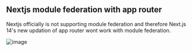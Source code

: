 ## Nextjs module federation with app router

Nextjs officially is not supporting module federation and therefore Next.js 14's new updation of app router wont work with module federation.

![image](https://github.com/abhijith-biju/next-module-federation/assets/146332587/4b2ee3dd-694a-4a55-b6d1-3ebcb0dcfeea)
